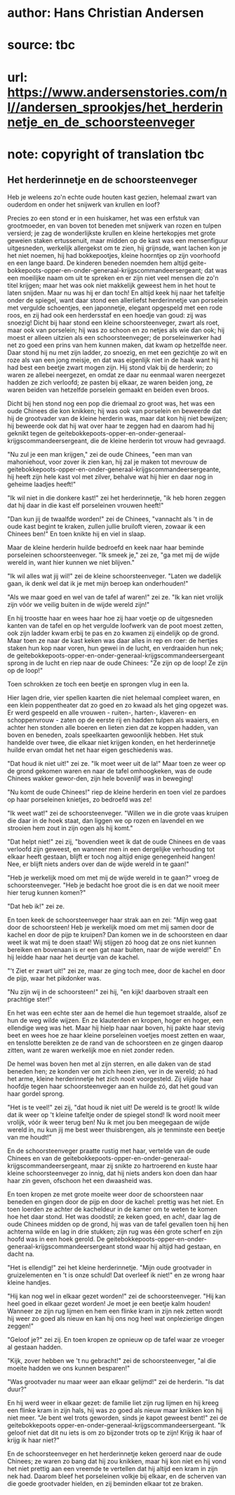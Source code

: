 # author: Hans Christian Andersen
# source: tbc
# url: https://www.andersenstories.com/nl//andersen_sprookjes/het_herderinnetje_en_de_schoorsteenveger
# note: copyright of translation tbc

## Het herderinnetje en de schoorsteenveger 

Heb je weleens zo'n echte oude houten kast gezien, helemaal zwart van
ouderdom en onder het snijwerk van krullen en loof?

Precies zo een stond er in een huiskamer, het was een erfstuk van
grootmoeder, en van boven tot beneden met snijwerk van rozen en tulpen
versierd; je zag de wonderlijkste krullen en kleine hertekopjes met
grote geweien staken ertussenuit, maar midden op de kast was een
mensenfiguur uitgesneden, werkelijk allergekst om te zien, hij grijnsde,
want lachen kon je het niet noemen, hij had bokkepootjes, kleine
hoorntjes op zijn voorhoofd en een lange baard. De kinderen beneden
noemden hem altijd
geite-bokkepoots-opper-en-onder-generaal-krijgscommandeersergeant; dat
was een moeilijke naam om uit te spreken en er zijn niet veel mensen die
zo'n titel krijgen; maar het was ook niet makkelijk geweest hem in het
hout te laten snijden. Maar nu was hij er dan toch! En altijd keek hij
naar het tafeltje onder de spiegel, want daar stond een allerliefst
herderinnetje van porselein met vergulde schoentjes, een japonnetje,
elegant opgespeld met een rode roos, en zij had ook een herdersstaf en
een hoedje van goud: zij was snoezig! Dicht bij haar stond een kleine
schoorsteenveger, zwart als roet, maar ook van porselein; hij was zo
schoon en zo netjes als wie dan ook; hij moest er alleen uitzien als een
schoorsteenveger; de porseleinwerker had net zo goed een prins van hem
kunnen maken, dat kwam op hetzelfde neer. Daar stond hij nu met zijn
ladder, zo snoezig, en met een gezichtje zo wit en roze als van een jong
meisje, en dat was eigenlijk niet in de haak want hij had best een
beetje zwart mogen zijn. Hij stond vlak bij de herderin; zo waren ze
allebei neergezet, en omdat ze daar nu eenmaal waren neergezet hadden ze
zich verloofd; ze pasten bij elkaar, ze waren beiden jong, ze waren
beiden van hetzelfde porselein gemaakt en beiden even broos.

Dicht bij hen stond nog een pop die driemaal zo groot was, het was een
oude Chinees die kon knikken; hij was ook van porselein en beweerde dat
hij de grootvader van de kleine herderin was, maar dat kon hij niet
bewijzen; hij beweerde ook dat hij wat over haar te zeggen had en daarom
had hij geknikt tegen de
geitebokkepoots-opper-en-onder-generaal-krijgscommandeersergeant, die de
kleine herderin tot vrouw had gevraagd.

"Nu zul je een man krijgen," zei de oude Chinees, "een man van
mahoniehout, voor zover ik zien kan, hij zal je maken tot mevrouw de
geitebokkepoots-opper-en-onder-generaal-krijgscommandeersergeante, hij
heeft zijn hele kast vol met zilver, behalve wat hij hier en daar nog in
geheime laadjes heeft!"

"Ik wil niet in die donkere kast!" zei het herderinnetje, "ik heb
horen zeggen dat hij daar in die kast elf porseleinen vrouwen heeft!"

"Dan kun jij de twaalfde worden!" zei de Chinees, "vannacht als 't
in de oude kast begint te kraken, zullen jullie bruiloft vieren, zowaar
ik een Chinees ben!" En toen knikte hij en viel in slaap.

Maar de kleine herderin huilde bedroefd en keek naar haar beminde
porseleinen schoorsteenveger. "Ik smeek je," zei ze, "ga met mij de
wijde wereld in, want hier kunnen we niet blijven."

"Ik wil alles wat jij wil!" zei de kleine schoorsteenveger. "Laten we
dadelijk gaan, ik denk wel dat ik je met mijn beroep kan onderhouden!"

"Als we maar goed en wel van de tafel af waren!" zei ze. "Ik kan niet
vrolijk zijn vóór we veilig buiten in de wijde wereld zijn!"

En hij troostte haar en wees haar hoe zij haar voetje op de uitgesneden
kanten van de tafel en op het vergulde loofwerk van de poot moest
zetten, ook zijn ladder kwam erbij te pas en zo kwamen zij eindelijk op
de grond. Maar toen ze naar de kast keken was daar alles in rep en roer:
de hertjes staken hun kop naar voren, hun gewei in de lucht, en
verdraaiden hun nek; de
geitebokkepoots-opper-en-onder-generaal-krijgscommandeersergeant sprong
in de lucht en riep naar de oude Chinees: "Ze zijn op de loop! Ze zijn
op de loop!"

Toen schrokken ze toch een beetje en sprongen vlug in een la.

Hier lagen drie, vier spellen kaarten die niet helemaal compleet waren,
en een klein poppentheater dat zo goed en zo kwaad als het ging opgezet
was. Er werd gespeeld en alle vrouwen - ruiten-, harten-, klaveren- en
schoppenvrouw - zaten op de eerste rij en hadden tulpen als waaiers, en
achter hen stonden alle boeren en lieten zien dat ze koppen hadden, van
boven en beneden, zoals speelkaarten gewoonlijk hebben. Het stuk
handelde over twee, die elkaar niet krijgen konden, en het herderinnetje
huilde ervan omdat het net haar eigen geschiedenis was.

"Dat houd ik niet uit!" zei ze. "Ik moet weer uit de la!" Maar toen
ze weer op de grond gekomen waren en naar de tafel omhoogkeken, was de
oude Chinees wakker gewor-den, zijn hele bovenlijf was in beweging!

"Nu komt de oude Chinees!" riep de kleine herderin en toen viel ze
pardoes op haar porseleinen knietjes, zo bedroefd was ze!

"Ik weet wat!" zei de schoorsteenveger. "Willen we in die grote vaas
kruipen die daar in de hoek staat, dan liggen we op rozen en lavendel en
we strooien hem zout in zijn ogen als hij komt."

"Dat helpt niet!" zei zij, "bovendien weet ik dat de oude Chinees en
de vaas verloofd zijn geweest, en wanneer men in een dergelijke
verhouding tot elkaar heeft gestaan, blijft er toch nog altijd enige
genegenheid hangen! Nee, er blijft niets anders over dan de wijde wereld
in te gaan!"

"Heb je werkelijk moed om met mij de wijde wereld in te gaan?" vroeg
de schoorsteenveger. "Heb je bedacht hoe groot die is en dat we nooit
meer hier terug kunnen komen?"

"Dat heb ik!" zei ze.

En toen keek de schoorsteenveger haar strak aan en zei: "Mijn weg gaat
door de schoorsteen! Heb je werkelijk moed om met mij samen door de
kachel en door de pijp te kruipen? Dan komen we in de schoorsteen en
daar weet ik wat mij te doen staat! Wij stijgen zó hoog dat ze ons niet
kunnen bereiken en bovenaan is er een gat naar buiten, naar de wijde
wereld!" En hij leidde haar naar het deurtje van de kachel.

"'t Ziet er zwart uit!" zei ze, maar ze ging toch mee, door de kachel
en door de pijp, waar het pikdonker was.

"Nu zijn wij in de schoorsteen!" zei hij, "en kijk! daarboven straalt
een prachtige ster!"

En het was een echte ster aan de hemel die hun tegemoet straalde, alsof
ze hun de weg wilde wijzen. En ze klauterden en kropen, hoger en hoger,
een ellendige weg was het. Maar hij hielp haar naar boven, hij pakte
haar stevig beet en wees hoe ze haar kleine porseleinen voetjes moest
zetten en waar, en tenslotte bereikten ze de rand van de schoorsteen en
ze gingen daarop zitten, want ze waren werkelijk moe en niet zonder
reden.

De hemel was boven hen met al zijn sterren, en alle daken van de stad
beneden hen; ze konden ver om zich heen zien, ver in de wereld; zó had
het arme, kleine herderinnetje het zich nooit voorgesteld. Zij vlijde
haar hoofdje tegen haar schoorsteenveger aan en huilde zó, dat het goud
van haar gordel sprong.

"Het is te veel!" zei zij, "dat houd ik niet uit! De wereld is te
groot! Ik wilde dat ik weer op 't kleine tafeltje onder de spiegel
stond! Ik word nooit meer vrolijk, vóór ik weer terug ben! Nu ik met jou
ben meegegaan de wijde wereld in, nu kun jij me best weer thuisbrengen,
als je tenminste een beetje van me houdt!"

En de schoorsteenveger praatte rustig met haar, vertelde van de oude
Chinees en van de
geitebokkepoots-opper-en-onder-generaal-krijgscommandeersergeant, maar
zij snikte zo hartroerend en kuste haar kleine schoorsteenveger zo
innig, dat hij niets anders kon doen dan haar haar zin geven, ofschoon
het een dwaasheid was.

En toen kropen ze met grote moeite weer door de schoorsteen naar beneden
en gingen door de pijp en door de kachel: prettig was het niet. En toen
loerden ze achter de kacheldeur in de kamer om te weten te komen hoe het
daar stond. Het was doodstil; ze keken goed, en ach!, daar lag de oude
Chinees midden op de grond, hij was van de tafel gevallen toen hij hen
achterna wilde en lag in drie stukken; zijn rug was één grote scherf en
zijn hoofd was in een hoek gerold. De
geitebokkepoots-opper-en-onder-generaal-krijgscommandeersergeant stond
waar hij altijd had gestaan, en dacht na.

"Het is ellendig!" zei het kleine herderinnetje. "Mijn oude
grootvader in gruizelementen en 't is onze schuld! Dat overleef ik
niet!" en ze wrong haar kleine handjes.

"Hij kan nog wel in elkaar gezet worden!" zei de schoorsteenveger.
"Hij kan heel goed in elkaar gezet worden! Je moet je een beetje kalm
houden! Wanneer ze zijn rug lijmen en hem een flinke kram in zijn nek
zetten wordt hij weer zo goed als nieuw en kan hij ons nog heel wat
onplezierige dingen zeggen!"

"Geloof je?" zei zij. En toen kropen ze opnieuw op de tafel waar ze
vroeger al gestaan hadden.

"Kijk, zover hebben we 't nu gebracht!" zei de schoorsteenveger, "al
die moeite hadden we ons kunnen besparen!"

"Was grootvader nu maar weer aan elkaar gelijmd!" zei de herderin.
"Is dat duur?"

En hij werd weer in elkaar gezet: de familie liet zijn rug lijmen en hij
kreeg een flinke kram in zijn hals, hij was zo goed als nieuw maar
knikken kon hij niet meer. "Je bent wel trots geworden, sinds je kapot
geweest bent!" zei de geitebokkepoots
opper-en-onder-generaal-krijgscommandeersergeant. "Ik geloof niet dat
dit nu iets is om zo bijzonder trots op te zijn! Krijg ik haar of krijg
ik haar niet?"

En de schoorsteenveger en het herderinnetje keken geroerd naar de oude
Chinees; ze waren zo bang dat hij zou knikken, maar hij kon niet en hij
vond het niet prettig aan een vreemde te vertellen dat hij altijd een
kram in zijn nek had. Daarom bleef het porseleinen volkje bij elkaar, en
de scherven van die goede grootvader hielden, en zij beminden elkaar tot
ze braken.
